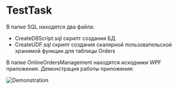 # TestTask
 
В папке SQL находятся два файла: 
 - CreateDBScript.sql скрипт создания БД
 - CreateUDF.sql скрипт создания скалярной пользовательской хранимой функции для таблицы Orders
 
 В папке OnlineOrdersManagement находятся исходники WPF приложения.
 Демонстрация работы приложения:
 
![Demonstration](https://user-images.githubusercontent.com/73136314/232568490-dbbd4f7f-ce8b-4bae-862c-91b8f1f1eec8.gif)

